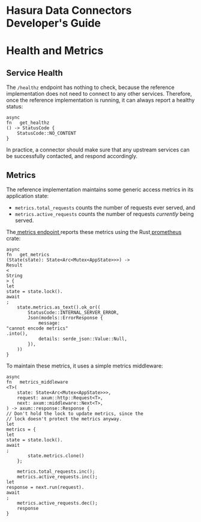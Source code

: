 # Hasura Data Connectors Developer's Guide

# Health and Metrics

## Service Health

The `/healthz` endpoint has nothing to check, because the reference implementation does not need to connect to any other services. Therefore, once the reference implementation is running, it can always report a healthy status:

```
async
fn   get_healthz
() -> StatusCode {
    StatusCode::NO_CONTENT
}
```

In practice, a connector should make sure that any upstream services can be successfully contacted, and respond accordingly.

## Metrics

The reference implementation maintains some generic access metrics in its application state:

- `metrics.total_requests` counts the number of requests ever served, and
- `metrics.active_requests` counts the number of requests *currently* being served.


The[ metrics endpoint ](../specification/metrics.html)reports these metrics using the Rust[ prometheus ](https://docs.rs/prometheus/latest/prometheus/)crate:

```
async
fn   get_metrics
(State(state): State<Arc<Mutex<AppState>>>) ->
Result
<
String
> {
let
state = state.lock().
await
;
    state.metrics.as_text().ok_or((
        StatusCode::INTERNAL_SERVER_ERROR,
        Json(models::ErrorResponse {
            message:
"cannot encode metrics"
.into(),
            details: serde_json::Value::Null,
        }),
    ))
}
```

To maintain these metrics, it uses a simple metrics middleware:

```
async
fn   metrics_middleware
<T>(
    state: State<Arc<Mutex<AppState>>>,
    request: axum::http::Request<T>,
    next: axum::middleware::Next<T>,
) -> axum::response::Response {
// Don't hold the lock to update metrics, since the
// lock doesn't protect the metrics anyway.
let
metrics = {
let
state = state.lock().
await
;
        state.metrics.clone()
    };

    metrics.total_requests.inc();
    metrics.active_requests.inc();
let
response = next.run(request).
await
;
    metrics.active_requests.dec();
    response
}
```